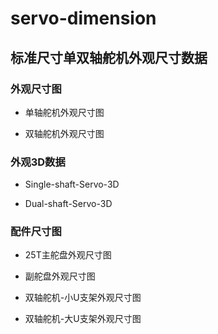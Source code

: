 # servo-dimension



## 标准尺寸单双轴舵机外观尺寸数据



### 外观尺寸图

- 单轴舵机外观尺寸图

- 双轴舵机外观尺寸图

  

### 外观3D数据

- Single-shaft-Servo-3D

- Dual-shaft-Servo-3D

  

### 配件尺寸图

- 25T主舵盘外观尺寸图

- 副舵盘外观尺寸图

- 双轴舵机-小U支架外观尺寸图

- 双轴舵机-大U支架外观尺寸图

